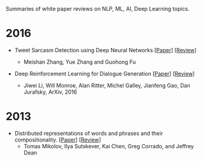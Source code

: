 Summaries of white paper reviews on NLP, ML, AI, Deep Learning topics.


# 2016

- Tweet Sarcasm Detection using Deep Neural Networks [[Paper](https://www.aclweb.org/anthology/C16-1231.pdf)] [[Review](reviews/tweet-sarcasm-dnn.md)]
    - Meishan Zhang, Yue Zhang and Guohong Fu

- Deep Reinforcement Learning for Dialogue Generation [[Paper](https://arxiv.org/abs/1606.01541)] [[Review](reviews/deep-rl-diag-gen.md)]
    - Jiwei Li, Will Monroe, Alan Ritter, Michel Galley, Jianfeng Gao, Dan Jurafsky, ArXiv, 2016



# 2013 

- Distributed representations of words and phrases and their compositionality. [[Paper](https://papers.nips.cc/paper/5021-distributed-representations-of-words-and-phrases-and-their-compositionality.pdf)] [[Review](reviews/dist-rpr-comp.md)]
    - Tomas Mikolov, Ilya Sutskever, Kai Chen, Greg Corrado, and Jeffrey Dean